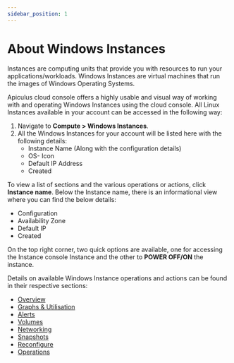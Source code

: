 ```yaml
---
sidebar_position: 1
---
```

# About Windows Instances

Instances are computing units that provide you with resources to run your applications/workloads. Windows Instances are virtual machines that run the images of Windows Operating Systems.

Apiculus cloud console offers a highly usable and visual way of working with and operating Windows Instances using the cloud console. All Linux Instances available in your account can be accessed in the following way:

1. Navigate to **Compute > Windows Instances**.
2. All the Windows Instances for your account will be listed here with the following details:
    - Instance Name (Along with the configuration details)
    - OS- Icon 
    - Default IP Address
    - Created

 To view a list of sections and the various operations or actions, click **Instance name**. Below the Instance name, there is an informational view where you can find the below details:
- Configuration
- Availability Zone
- Default IP
- Created 

On the top right corner, two quick options are available, one for accessing the Instance console Instance and the other to **POWER OFF/ON** the instance.

Details on available Windows Instance operations and actions can be found in their respective sections:
- [Overview](ViewingDetailsofWindowsInstances)
- [Graphs & Utilisation](ViewingGraphsandUtilisationofWindowsInstances)
- [Alerts](ConfiguringAlertsonWindowsInstances)
- [Volumes](VolumeManagementwithWindowsInstances)
- [Networking](NetworkingManagementonWindowsInstances)
- [Snapshots](WorkingwithWindowsInstanceSnapshots)
- [Reconfigure](ReconfiguringWindowsInstances)
- [Operations](WindowsInstanceOperations)





